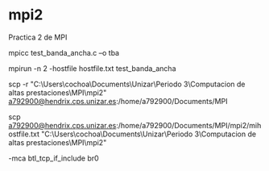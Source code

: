 # mpi2
Practica 2 de MPI

mpicc test_banda_ancha.c –o tba


mpirun -n 2 -hostfile hostfile.txt test_banda_ancha


scp -r "C:\Users\cochoa\Documents\Unizar\Periodo 3\Computacion de altas prestaciones\MPI\mpi2" a792900@hendrix.cps.unizar.es:/home/a792900/Documents/MPI

scp a792900@hendrix.cps.unizar.es:/home/a792900/Documents/MPI/mpi2/mihostfile.txt "C:\Users\cochoa\Documents\Unizar\Periodo 3\Computacion de altas prestaciones\MPI\mpi2"


-mca btl_tcp_if_include br0
